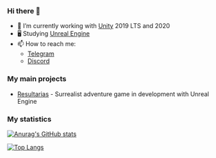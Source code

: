 ### Hi there 👋
- 🚀 I’m currently working with [Unity](https://unity3d.com/pt/unity/qa/lts-releases) 2019 LTS and 2020
- 🖥 Studying [Unreal Engine](https://www.unrealengine.com)
- 📫 How to reach me: 
  - [Telegram](https://t.me/chrisdbhr)
  - [Discord](https://discordapp.com/channels/@me/203373041063821313/)

### My main projects
- [Resultarias](https://chrisdbhr.github.io/resultarias) - Surrealist adventure game in development with Unreal Engine

### My statistics
[![Anurag's GitHub stats](https://github-readme-stats.vercel.app/api?username=chrisdbhr&show_icons=true&theme=nightowl)](https://github.com/anuraghazra/github-readme-stats)

[![Top Langs](https://github-readme-stats.vercel.app/api/top-langs/?username=chrisdbhr&show_icons=true&theme=nightowl&hide=scss,less&layout=compact)](https://github.com/anuraghazra/github-readme-stats)
